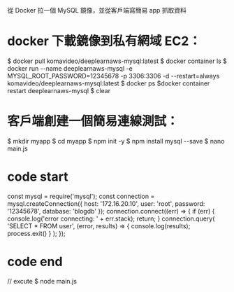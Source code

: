 從 Docker 拉一個 MySQL 鏡像，並從客戶端寫簡易 app 抓取資料

# docker 下載鏡像到私有網域 EC2：

$ docker pull komavideo/deeplearnaws-mysql:latest
$ docker container ls
$ docker run --name deeplearnaws-mysql -e MYSQL_ROOT_PASSWORD=12345678 -p 3306:3306 -d --restart=always komavideo/deeplearnaws-mysql:latest
$ docker ps
$docker container restart deeplearnaws-mysql
$ clear

# 客戶端創建一個簡易連線測試：

$ mkdir myapp
$ cd myapp
$ npm init -y
$ npm install mysql --save
$ nano main.js

# code start

const mysql = require('mysql');
const connection = mysql.createConnection({
host: '172.16.20.10',
user: 'root',
password: '12345678',
database: 'blogdb'
});
connection.connect((err) => {
if (err) {
console.log('error connecting: ' + err.stack);
return;
}
connection.query(
'SELECT \* FROM user', (error, results) => {
console.log(results);
process.exit()
}
);
});

# code end

// excute
$ node main.js
